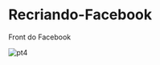 # Recriando-Facebook
Front do Facebook


![pt4](https://user-images.githubusercontent.com/51682452/73505762-37586100-43b2-11ea-887a-89edf5ad8e14.png)
